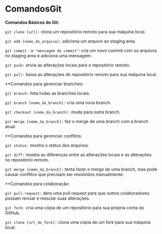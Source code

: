 # ComandosGit

__Comandos Básicos do Git:__

`git clone [url]:` clona um repositório remoto para sua máquina local.

`git add [nome_do_arquivo]:` adiciona um arquivo ao staging area.

`git commit -m "mensagem de commit"`: cria um novo commit com os arquivos no staging area e adiciona uma mensagem.

`git push:` envia as alterações locais para o repositório remoto.

`git pull:` baixa as alterações do repositório remoto para sua máquina local.


**Comandos para gerenciar branches:

`git branch:` lista todas as branches locais.

`git branch [nome_da_branch]:` cria uma nova branch.

`git checkout [nome_da_branch]:` muda para outra branch.

`git merge [nome_da_branch]:` faz o merge de uma branch com a branch atual.


**Comandos para gerenciar conflitos:

`git status:` mostra o status dos arquivos.

`git diff:` mostra as diferenças entre as alterações locais e as alterações no repositório remoto.

`git merge [nome_da_branch]:` tenta fazer o merge de uma branch, mas pode causar conflitos que precisam ser resolvidos manualmente.


**Comandos para colaboração:

`git pull-request:` abre uma pull request para que outros colaboradores possam revisar e mesclar suas alterações.

`git fork:` cria uma cópia de um repositório para sua própria conta do GitHub.

`git clone [url_do_fork]:` clona uma cópia de um fork para sua máquina local.
